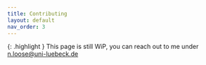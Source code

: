 ```yaml
---
title: Contributing
layout: default
nav_order: 3
---
```

{: .highlight }
This page is still WiP, you can reach out to me under n.loose@uni-luebeck.de
